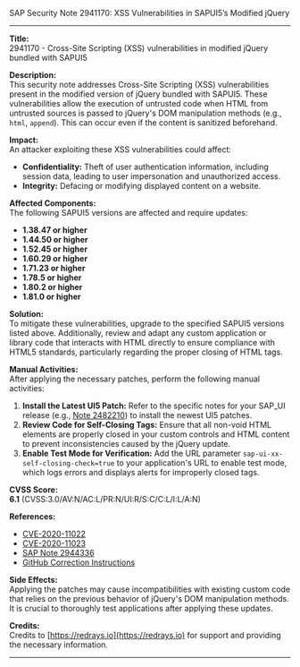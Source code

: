 SAP Security Note 2941170: XSS Vulnerabilities in SAPUI5’s Modified jQuery

---

**Title:**  
2941170 - Cross-Site Scripting (XSS) vulnerabilities in modified jQuery bundled with SAPUI5

**Description:**  
This security note addresses Cross-Site Scripting (XSS) vulnerabilities present in the modified version of jQuery bundled with SAPUI5. These vulnerabilities allow the execution of untrusted code when HTML from untrusted sources is passed to jQuery's DOM manipulation methods (e.g., `html`, `append`). This can occur even if the content is sanitized beforehand.

**Impact:**  
An attacker exploiting these XSS vulnerabilities could affect:
- **Confidentiality:** Theft of user authentication information, including session data, leading to user impersonation and unauthorized access.
- **Integrity:** Defacing or modifying displayed content on a website.

**Affected Components:**  
The following SAPUI5 versions are affected and require updates:
- **1.38.47 or higher**
- **1.44.50 or higher**
- **1.52.45 or higher**
- **1.60.29 or higher**
- **1.71.23 or higher**
- **1.78.5 or higher**
- **1.80.2 or higher**
- **1.81.0 or higher**

**Solution:**  
To mitigate these vulnerabilities, upgrade to the specified SAPUI5 versions listed above. Additionally, review and adapt any custom application or library code that interacts with HTML directly to ensure compliance with HTML5 standards, particularly regarding the proper closing of HTML tags.

**Manual Activities:**  
After applying the necessary patches, perform the following manual activities:
1. **Install the Latest UI5 Patch:** Refer to the specific notes for your SAP_UI release (e.g., [Note 2482210](https://me.sap.com/notes/2482210)) to install the newest UI5 patches.
2. **Review Code for Self-Closing Tags:** Ensure that all non-void HTML elements are properly closed in your custom controls and HTML content to prevent inconsistencies caused by the jQuery update.
3. **Enable Test Mode for Verification:** Add the URL parameter `sap-ui-xx-self-closing-check=true` to your application's URL to enable test mode, which logs errors and displays alerts for improperly closed tags.

**CVSS Score:**  
**6.1** (CVSS:3.0/AV:N/AC:L/PR:N/UI:R/S:C/C:L/I:L/A:N)

**References:**  
- [CVE-2020-11022](https://cve.mitre.org/cgi-bin/cvename.cgi?name=CVE-2020-11022)
- [CVE-2020-11023](https://cve.mitre.org/cgi-bin/cvename.cgi?name=CVE-2020-11023)
- [SAP Note 2944336](https://me.sap.com/notes/2944336)
- [GitHub Correction Instructions](https://github.com/SAP/openui5/blob/master/docs/self_closing_tags_fix_instructions.md)

**Side Effects:**  
Applying the patches may cause incompatibilities with existing custom code that relies on the previous behavior of jQuery's DOM manipulation methods. It is crucial to thoroughly test applications after applying these updates.

**Credits:**  
Credits to [https://redrays.io](https://redrays.io) for support and providing the necessary information.

---